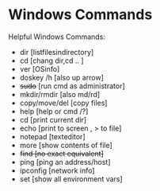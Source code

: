 # Windows Commands

Helpful Windows Commands:

* dir \[listfilesindirectory\]
* cd \[chang dir,cd .. \]
* ver \[OSinfo\]
* doskey /h \[also up arrow\]
* ~~sudo~~ \[run cmd as administrator\]
* mkdir/rmdir \[also md/rd\]
* copy/move/del \[copy files\]
* help \[help or cmd /?\] 
* cd \[print current dir\]
* echo \[print to screen , &gt; to file\]
* notepad \[texteditor\]
* more \[show contents of file\]
* ~~find \[no exact equivalent\]~~
* ping \[ping an address/host\]
* ipconfig \[network info\]
* set \[show all environment vars\]

